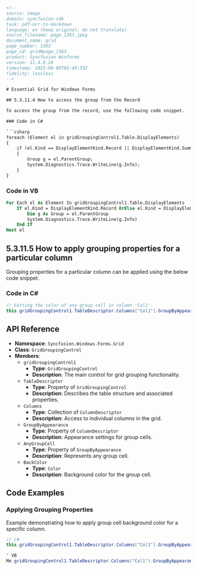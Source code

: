 ```html
<!--
source: image
domain: syncfusion-sdk
task: pdf-ocr-to-markdown
language: en (keep original; do not translate)
source_filename: page_1363.jpeg
document_name: grid
page_number: 1363
page_id: grid#page_1363
product: Syncfusion Winforms
version: 11.4.0.26
timestamp: 2025-08-09T05:49:33Z
fidelity: lossless
-->

# Essential Grid for Windows Forms

## 5.3.11.4 How to access the group from the Record

To access the group from the record, use the following code snippet.

### Code in C#

```csharp
foreach (Element el in gridGroupingControl1.Table.DisplayElements)
{
    if (el.Kind == DisplayElementKind.Record || DisplayElementKind.Summary)
    {
        Group g = el.ParentGroup;
        System.Diagnostics.Trace.WriteLine(g.Info);
    }
}
```

### Code in VB

```vb
For Each el As Element In gridGroupingControl1.Table.DisplayElements
    If el.Kind = DisplayElementKind.Record OrElse el.Kind = DisplayElementKind.Summary Then
        Dim g As Group = el.ParentGroup
        System.Diagnostics.Trace.WriteLine(g.Info)
    End If
Next el
```

## 5.3.11.5 How to apply grouping properties for a particular column

Grouping properties for a particular column can be applied using the below code snippet.

### Code in C#

```csharp
// Setting the color of any group cell in column 'Col1'.
this.gridGroupingControl1.TableDescriptor.Columns["Col1"].GroupByAppearance.AnyGroupCell.BackColor = Color.LightBlue;
```

## API Reference

- **Namespace**: `Syncfusion.Windows.Forms.Grid`
- **Class**: `GridGroupingControl`
- **Members**:
  - `gridGroupingControl1`
    - **Type**: `GridGroupingControl`
    - **Description**: The main control for grid grouping functionality.
  - `TableDescriptor`
    - **Type**: Property of `GridGroupingControl`
    - **Description**: Describes the table structure and associated properties.
  - `Columns`
    - **Type**: Collection of `ColumnDescriptor`
    - **Description**: Access to individual columns in the grid.
  - `GroupByAppearance`
    - **Type**: Property of `ColumnDescriptor`
    - **Description**: Appearance settings for group cells.
  - `AnyGroupCell`
    - **Type**: Property of `GroupByAppearance`
    - **Description**: Represents any group cell.
  - `BackColor`
    - **Type**: `Color`
    - **Description**: Background color for the group cell.

## Code Examples

### Applying Grouping Properties

Example demonstrating how to apply group cell background color for a specific column.

```csharp
// C#
this.gridGroupingControl1.TableDescriptor.Columns["Col1"].GroupByAppearance.AnyGroupCell.BackColor = Color.LightBlue;

' VB
Me.gridGroupingControl1.TableDescriptor.Columns("Col1").GroupByAppearance.AnyGroupCell.BackColor = Color.LightBlue
```

<!-- tags: [essential grid, windows forms, grid grouping control, grouping properties, column appearance, csharp, vb] keywords: [group cell, background color, grid grouping, display elements, csharp, vb, .net] -->
```